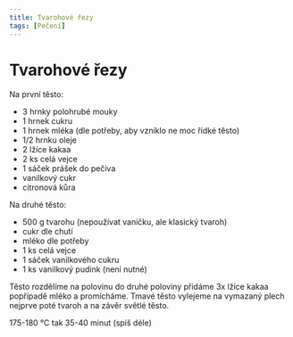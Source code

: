 ```yaml
---
title: Tvarohové řezy
tags: [Pečení]
---
```


# Tvarohové řezy

Na první těsto:

* 3 hrnky polohrubé mouky
* 1 hrnek cukru
* 1 hrnek mléka (dle potřeby, aby vzniklo ne moc řídké těsto)
* 1/2 hrnku	oleje
* 2 lžíce	kakaa
* 2 ks celá vejce
* 1 sáček	prášek do pečiva
* vanilkový cukr
* citronová kůra

Na druhé těsto:
* 500 g	tvarohu (nepoužívat vaničku, ale klasický tvaroh)
* cukr dle chutí
* mléko dle potřeby
* 1 ks celá vejce
* 1 sáček	vanilkového cukru
* 1 ks vanilkový pudink (není nutné)

Těsto rozdělíme na polovinu do druhé poloviny přidáme 3x lžíce kakaa popřípadě mléko a promícháme.
Tmavé těsto vylejeme na vymazaný plech nejprve poté tvaroh a na závěr světlé těsto.

175-180 °C tak 35-40 minut (spíš déle)